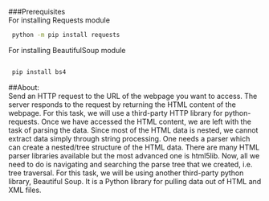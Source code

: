 ###Prerequisites<br />
For installing Requests module
```sh
 python -m pip install requests
  ```
For installing BeautifulSoup module
```sh

 pip install bs4
  ```
##About:<br />
Send an HTTP request to the URL of the webpage you want to access. The server responds to the request by returning the HTML content of the webpage. For this task, we will use a third-party HTTP library for python-requests.
Once we have accessed the HTML content, we are left with the task of parsing the data. Since most of the HTML data is nested, we cannot extract data simply through string processing. One needs a parser which can create a nested/tree structure of the HTML data. There are many HTML parser libraries available but the most advanced one is html5lib.
Now, all we need to do is navigating and searching the parse tree that we created, i.e. tree traversal. For this task, we will be using another third-party python library, Beautiful Soup. It is a Python library for pulling data out of HTML and XML files.
